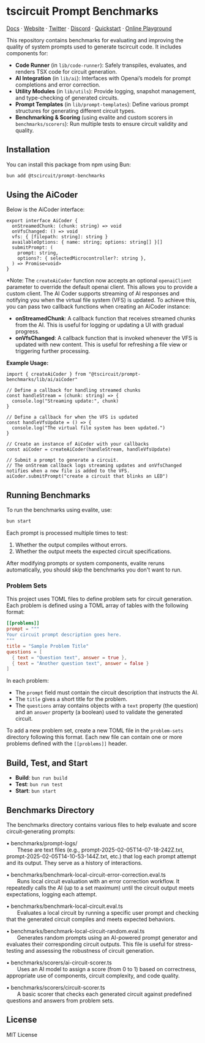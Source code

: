 # tscircuit Prompt Benchmarks

[Docs](https://docs.tscircuit.com) · [Website](https://tscircuit.com) · [Twitter](https://x.com/tscircuit) · [Discord](https://tscircuit.com/community/join-redirect) · [Quickstart](https://docs.tscircuit.com/quickstart) · [Online Playground](https://tscircuit.com/playground)

This repository contains benchmarks for evaluating and improving the quality of system prompts used to generate tscircuit code. It includes components for:

- **Code Runner** (in `lib/code-runner`): Safely transpiles, evaluates, and renders TSX code for circuit generation.
- **AI Integration** (in `lib/ai`): Interfaces with Openai’s models for prompt completions and error correction.
- **Utility Modules** (in `lib/utils`): Provide logging, snapshot management, and type-checking of generated circuits.
- **Prompt Templates** (in `lib/prompt-templates`): Define various prompt structures for generating different circuit types.
- **Benchmarking & Scoring** (using evalite and custom scorers in `benchmarks/scorers`): Run multiple tests to ensure circuit validity and quality.


## Installation

You can install this package from npm using Bun:

```bash
bun add @tscircuit/prompt-benchmarks
```

## Using the AiCoder

Below is the AiCoder interface:

```tsx
export interface AiCoder {
  onStreamedChunk: (chunk: string) => void
  onVfsChanged: () => void
  vfs: { [filepath: string]: string }
  availableOptions: { name: string; options: string[] }[]
  submitPrompt: (
    prompt: string,
    options?: { selectedMicrocontroller?: string },
  ) => Promise<void>
}
```

*Note: The `createAiCoder` function now accepts an optional `openaiClient` parameter to override the default openai client. This allows you to provide a custom client.
The AI Coder supports streaming of AI responses and notifying you when the virtual file system (VFS) is updated. To achieve this, you can pass two callback functions when creating an AiCoder instance:
- **onStreamedChunk**: A callback function that receives streamed chunks from the AI. This is useful for logging or updating a UI with gradual progress.
- **onVfsChanged**: A callback function that is invoked whenever the VFS is updated with new content. This is useful for refreshing a file view or triggering further processing.

**Example Usage:**

```tsx
import { createAiCoder } from "@tscircuit/prompt-benchmarks/lib/ai/aiCoder"

// Define a callback for handling streamed chunks
const handleStream = (chunk: string) => {
  console.log("Streaming update:", chunk)
}

// Define a callback for when the VFS is updated
const handleVfsUpdate = () => {
  console.log("The virtual file system has been updated.")
}

// Create an instance of AiCoder with your callbacks
const aiCoder = createAiCoder(handleStream, handleVfsUpdate)

// Submit a prompt to generate a circuit.
// The onStream callback logs streaming updates and onVfsChanged notifies when a new file is added to the VFS.
aiCoder.submitPrompt("create a circuit that blinks an LED")
```

## Running Benchmarks

To run the benchmarks using evalite, use:
```bash
bun start
```
Each prompt is processed multiple times to test:
1. Whether the output compiles without errors.
2. Whether the output meets the expected circuit specifications.

After modifying prompts or system components, evalite reruns automatically, you should skip the benchmarks you don't want to run.

### Problem Sets

This project uses TOML files to define problem sets for circuit generation. Each problem is defined using a TOML array of tables with the following format:

```toml
[[problems]]
prompt = """
Your circuit prompt description goes here.
"""
title = "Sample Problem Title"
questions = [
  { text = "Question text", answer = true },
  { text = "Another question text", answer = false }
]
```

In each problem:
- The `prompt` field must contain the circuit description that instructs the AI.
- The `title` gives a short title for the problem.
- The `questions` array contains objects with a `text` property (the question) and an `answer` property (a boolean) used to validate the generated circuit.

To add a new problem set, create a new TOML file in the `problem-sets` directory following this format. Each new file can contain one or more problems defined with the `[[problems]]` header.

## Build, Test, and Start

- **Build**: `bun run build`
- **Test**: `bun run test`
- **Start**: `bun start`

## Benchmarks Directory

The benchmarks directory contains various files to help evaluate and score circuit‐generating prompts:

• benchmarks/prompt-logs/  
  These are text files (e.g., prompt-2025-02-05T14-07-18-242Z.txt, prompt-2025-02-05T14-10-53-144Z.txt, etc.) that log each prompt attempt and its output. They serve as a history of interactions.

• benchmarks/benchmark-local-circuit-error-correction.eval.ts  
  Runs local circuit evaluation with an error correction workflow. It repeatedly calls the AI (up to a set maximum) until the circuit output meets expectations, logging each attempt.

• benchmarks/benchmark-local-circuit.eval.ts  
  Evaluates a local circuit by running a specific user prompt and checking that the generated circuit compiles and meets expected behaviors.

• benchmarks/benchmark-local-circuit-random.eval.ts  
  Generates random prompts using an AI-powered prompt generator and evaluates their corresponding circuit outputs. This file is useful for stress-testing and assessing the robustness of circuit generation.

• benchmarks/scorers/ai-circuit-scorer.ts  
  Uses an AI model to assign a score (from 0 to 1) based on correctness, appropriate use of components, circuit complexity, and code quality.

• benchmarks/scorers/circuit-scorer.ts  
  A basic scorer that checks each generated circuit against predefined questions and answers from problem sets.

## License

MIT License
